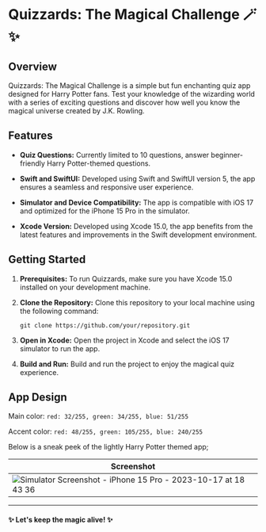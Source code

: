 # Quizzards: The Magical Challenge 🪄✨

## Overview

Quizzards: The Magical Challenge is a simple but fun enchanting quiz app designed for Harry Potter fans. Test your knowledge of the wizarding world with a series of exciting questions and discover how well you know the magical universe created by J.K. Rowling.

## Features

- **Quiz Questions:** Currently limited to 10 questions, answer beginner-friendly Harry Potter-themed questions.

- **Swift and SwiftUI:** Developed using Swift and SwiftUI version 5, the app ensures a seamless and responsive user experience.

- **Simulator and Device Compatibility:** The app is compatible with iOS 17 and optimized for the iPhone 15 Pro in the simulator.

- **Xcode Version:** Developed using Xcode 15.0, the app benefits from the latest features and improvements in the Swift development environment.

## Getting Started

1. **Prerequisites:** To run Quizzards, make sure you have Xcode 15.0 installed on your development machine.

2. **Clone the Repository:** Clone this repository to your local machine using the following command:
   
   ```
   git clone https://github.com/your/repository.git
   ```
   
4. **Open in Xcode:** Open the project in Xcode and select the iOS 17 simulator to run the app.

5. **Build and Run:** Build and run the project to enjoy the magical quiz experience.

## App Design

Main color: `red: 32/255, green: 34/255, blue: 51/255`


Accent color: `red: 48/255, green: 105/255, blue: 240/255`

Below is a sneak peek of the lightly Harry Potter themed app;

| Screenshot |
|------------|
|![Simulator Screenshot - iPhone 15 Pro - 2023-10-17 at 18 43 36](https://github.com/joancodes/Quizzards/assets/25585114/df530529-5811-411e-ad33-85bffb4d894f)|

---

#### ✨ Let's keep the magic alive! ✨
